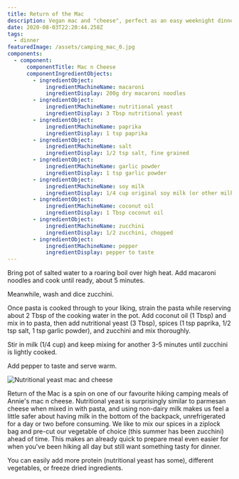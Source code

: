 ```yaml
---
title: Return of the Mac
description: Vegan mac and "cheese", perfect as an easy weeknight dinner or for camping
date: 2020-08-03T22:20:44.258Z
tags:
  - dinner
featuredImage: /assets/camping_mac_0.jpg
components:
  - component:
      componentTitle: Mac n Cheese
      componentIngredientObjects:
        - ingredientObject:
            ingredientMachineName: macaroni
            ingredientDisplay: 200g dry macaroni noodles
        - ingredientObject:
            ingredientMachineName: nutritional yeast
            ingredientDisplay: 3 Tbsp nutritional yeast
        - ingredientObject:
            ingredientMachineName: paprika
            ingredientDisplay: 1 tsp paprika
        - ingredientObject:
            ingredientMachineName: salt
            ingredientDisplay: 1/2 tsp salt, fine grained
        - ingredientObject:
            ingredientMachineName: garlic powder
            ingredientDisplay: 1 tsp garlic powder
        - ingredientObject:
            ingredientMachineName: soy milk
            ingredientDisplay: 1/4 cup original soy milk (or other milk type)
        - ingredientObject:
            ingredientMachineName: coconut oil
            ingredientDisplay: 1 Tbsp coconut oil
        - ingredientObject:
            ingredientMachineName: zucchini
            ingredientDisplay: 1/2 zucchini, chopped
        - ingredientObject:
            ingredientMachineName: pepper
            ingredientDisplay: pepper to taste
---
```

Bring pot of salted water to a roaring boil over high heat. Add macaroni noodles and cook until ready, about 5 minutes. 

Meanwhile, wash and dice zucchini. 

Once pasta is cooked through to your liking, strain the pasta while reserving about 2 Tbsp of the cooking water in the pot. Add coconut oil (1 Tbsp) and mix in to pasta, then add nutritional yeast (3 Tbsp), spices (1 tsp paprika, 1/2 tsp salt, 1 tsp garlic powder), and zucchini and mix thoroughly. 

Stir in milk (1/4 cup) and keep mixing for another 3-5 minutes until zucchini is lightly cooked. 

Add pepper to taste and serve warm. 

![Nutritional yeast mac and cheese](/assets/home_mac_1.jpg "Nutritional yeast mac and cheese")

Return of the Mac is a spin on one of our favourite hiking camping meals of Annie's mac n cheese. Nutritional yeast is surprisingly similar to parmesan cheese when mixed in with pasta, and using non-dairy milk makes us feel a little safer about having milk in the bottom of the backpack, unrefrigerated for a day or two before consuming. We like to mix our spices in a ziplock bag and pre-cut our vegetable of choice (this summer has been zucchini) ahead of time. This makes an already quick to prepare meal even easier for when you've been hiking all day but still want something tasty for dinner. 

You can easily add more protein (nutritional yeast has some), different vegetables, or freeze dried ingredients.